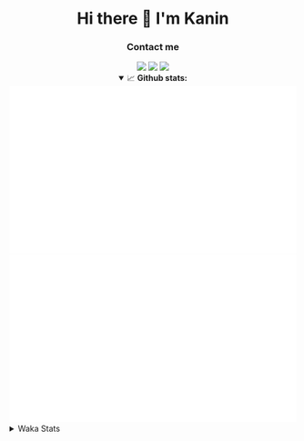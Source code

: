 <div align="center">
 <h1>Hi there 👋 I'm Kanin</h1>
 <h3>Contact me</h3>
 <a href="mailto:im@kanin.dev"><img src="https://img.shields.io/badge/gmail-%23D14836.svg?&style=for-the-badge&logo=gmail&logoColor=white"/></a>
 <a href="https://twitter.com/KaninTwt"><img src="https://img.shields.io/badge/twitter-%231DA1F2.svg?&style=for-the-badge&logo=twitter&logoColor=white"/></a>
 <a href="https://www.linkedin.com/in/KaninDev"><img src="https://img.shields.io/badge/linkedin-%230077B5.svg?&style=for-the-badge&logo=linkedin&logoColor=white"/></a>
<details open>
  <summary>📈 <b>Github stats:</b></summary>
  <img src="https://github.com/Kanin/Kanin/blob/master/scripts/GitHubStats/generated/overview.svg"/>
  <img src="https://github.com/Kanin/Kanin/blob/master/scripts/GitHubStats/generated/languages.svg"/>
</details>
</div>

<details>
 <summary>Waka Stats</summary>

<!--START_SECTION:waka-->
![Code Time](http://img.shields.io/badge/Code%20Time-2%2C556%20hrs%2035%20mins-blue)

![Profile Views](http://img.shields.io/badge/Profile%20Views-0-blue)

![Lines of code](https://img.shields.io/badge/From%20Hello%20World%20I%27ve%20Written-711.8%20thousand%20lines%20of%20code-blue)

**🐱 My GitHub Data** 

> 📦 180.4 kB Used in GitHub's Storage 
 > 
> 🏆 45 Contributions in the Year 2025
 > 
> 🚫 Not Opted to Hire
 > 
> 📜 27 Public Repositories 
 > 
> 🔑 17 Private Repositories 
 > 
**I'm an Early 🐤** 

```text
🌞 Morning                2959 commits        ███████░░░░░░░░░░░░░░░░░░   27.65 % 
🌆 Daytime                3165 commits        ███████░░░░░░░░░░░░░░░░░░   29.57 % 
🌃 Evening                3080 commits        ███████░░░░░░░░░░░░░░░░░░   28.78 % 
🌙 Night                  1499 commits        ████░░░░░░░░░░░░░░░░░░░░░   14.01 % 
```
📅 **I'm Most Productive on Monday** 

```text
Monday                   2063 commits        █████░░░░░░░░░░░░░░░░░░░░   19.27 % 
Tuesday                  1537 commits        ████░░░░░░░░░░░░░░░░░░░░░   14.36 % 
Wednesday                1069 commits        ██░░░░░░░░░░░░░░░░░░░░░░░   09.99 % 
Thursday                 1659 commits        ████░░░░░░░░░░░░░░░░░░░░░   15.50 % 
Friday                   1796 commits        ████░░░░░░░░░░░░░░░░░░░░░   16.78 % 
Saturday                 1030 commits        ██░░░░░░░░░░░░░░░░░░░░░░░   09.62 % 
Sunday                   1549 commits        ████░░░░░░░░░░░░░░░░░░░░░   14.47 % 
```


📊 **This Week I Spent My Time On** 

```text
🕑︎ Time Zone: America/New_York

💬 Programming Languages: 
HTML                     3 hrs 36 mins       ██████████████████░░░░░░░   73.83 % 
JavaScript               1 hr 13 mins        ██████░░░░░░░░░░░░░░░░░░░   24.91 % 
Python                   2 mins              ░░░░░░░░░░░░░░░░░░░░░░░░░   00.78 % 
virtualenv               1 min               ░░░░░░░░░░░░░░░░░░░░░░░░░   00.48 % 
Text                     0 secs              ░░░░░░░░░░░░░░░░░░░░░░░░░   00.01 % 

🔥 Editors: 
PyCharm                  4 hrs 53 mins       █████████████████████████   100.00 % 

🐱‍💻 Projects: 
APIServer                4 hrs 53 mins       █████████████████████████   99.98 % 
NailaDjango              0 secs              ░░░░░░░░░░░░░░░░░░░░░░░░░   00.02 % 

💻 Operating System: 
Windows                  4 hrs 53 mins       █████████████████████████   100.00 % 
```

**I Mostly Code in Python** 

```text
Python                   32 repos            ████████████████░░░░░░░░░   65.31 % 
Java                     7 repos             ████░░░░░░░░░░░░░░░░░░░░░   14.29 % 
HTML                     3 repos             ██░░░░░░░░░░░░░░░░░░░░░░░   06.12 % 
TypeScript               2 repos             █░░░░░░░░░░░░░░░░░░░░░░░░   04.08 % 
Kotlin                   1 repo              █░░░░░░░░░░░░░░░░░░░░░░░░   02.04 % 
```



**Timeline**

![Lines of Code chart](https://raw.githubusercontent.com/Kanin/Kanin/master/assets/bar_graph.png)


 Last Updated on 15/02/2025 12:05:44 UTC
<!--END_SECTION:waka-->
</details>
